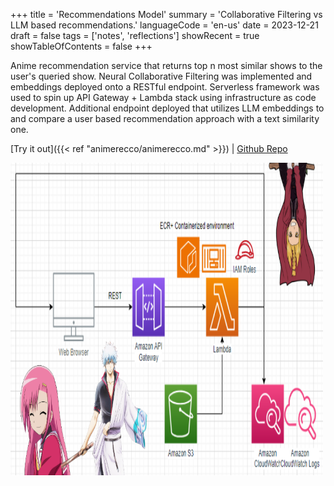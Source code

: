 +++
title = 'Recommendations Model'
summary = 'Collaborative Filtering vs LLM based recommendations.'
languageCode = 'en-us'
date = 2023-12-21
draft = false
tags = ['notes', 'reflections']
showRecent = true
showTableOfContents = false
+++

Anime recommendation service that returns top n most similar shows to the user's queried show. Neural Collaborative Filtering was implemented and embeddings deployed onto a RESTful endpoint. Serverless framework was used to spin up API Gateway + Lambda stack using infrastructure as code development. Additional endpoint deployed that utilizes LLM embeddings to and compare a user based recommendation approach with a text similarity one.

[Try it out]({{< ref "animerecco/animerecco.md" >}}) | [Github Repo](https://github.com/ubitquitin/mal_reccos)

<img width="500" height="500" src="featured.png">
